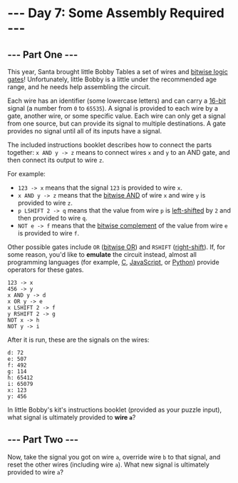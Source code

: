 # --- Day 7: Some Assembly Required ---

## --- Part One ---

This year, Santa brought little Bobby Tables a set of wires and
[bitwise logic gates](https://en.wikipedia.org/wiki/Bitwise_operation)!
Unfortunately, little Bobby is a little under the recommended age range, and he
needs help assembling the circuit.

Each wire has an identifier (some lowercase letters) and can carry a
[16-bit](https://en.wikipedia.org/wiki/16-bit) signal (a number from `0` to
`65535`). A signal is provided to each wire by a gate, another wire, or some
specific value. Each wire can only get a signal from one source, but can provide
its signal to multiple destinations. A gate provides no signal until all of its
inputs have a signal.

The included instructions booklet describes how to connect the parts together:
`x AND y -> z` means to connect wires `x` and `y` to an AND gate, and then
connect its output to wire `z`.

For example:

- `123 -> x` means that the signal `123` is provided to wire `x`.
- `x AND y -> z` means that the
  [bitwise AND](https://en.wikipedia.org/wiki/Bitwise_operation#AND) of wire `x`
  and wire `y` is provided to wire `z`.
- `p LSHIFT 2 -> q` means that the value from wire `p` is
  [left-shifted](https://en.wikipedia.org/wiki/Logical_shift) by `2` and then
  provided to wire `q`.
- `NOT e -> f` means that the
  [bitwise complement](https://en.wikipedia.org/wiki/Bitwise_operation#NOT) of
  the value from wire `e` is provided to wire `f`.

Other possible gates include `OR`
([bitwise OR](https://en.wikipedia.org/wiki/Bitwise_operation#OR)) and `RSHIFT`
([right-shift](https://en.wikipedia.org/wiki/Logical_shift)). If, for some
reason, you'd like to **emulate** the circuit instead, almost all programming
languages (for example,
[C](https://en.wikipedia.org/wiki/Bitwise_operations_in_C),
[JavaScript](https://developer.mozilla.org/en-US/docs/Web/JavaScript/Reference/Operators/Bitwise_Operators),
or [Python](https://wiki.python.org/moin/BitwiseOperators)) provide operators
for these gates.

    123 -> x
    456 -> y
    x AND y -> d
    x OR y -> e
    x LSHIFT 2 -> f
    y RSHIFT 2 -> g
    NOT x -> h
    NOT y -> i

After it is run, these are the signals on the wires:

    d: 72
    e: 507
    f: 492
    g: 114
    h: 65412
    i: 65079
    x: 123
    y: 456

In little Bobby's kit's instructions booklet (provided as your puzzle input),
what signal is ultimately provided to **wire `a`**?

## --- Part Two ---

Now, take the signal you got on wire `a`, override wire `b` to that signal, and
reset the other wires (including wire `a`). What new signal is ultimately
provided to wire `a`?
